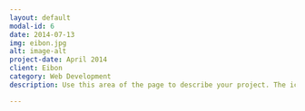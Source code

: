 ```yaml
---
layout: default
modal-id: 6
date: 2014-07-13
img: eibon.jpg
alt: image-alt
project-date: April 2014
client: Eibon
category: Web Development
description: Use this area of the page to describe your project. The icon above is part of a free icon set by <a href="https://sellfy.com/p/8Q9P/jV3VZ/">Flat Icons</a>. On their website, you can download their free set with 16 icons, or you can purchase the entire set with 146 icons for only $12!

---
```

